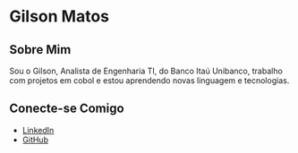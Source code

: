 # Gilson Matos

## Sobre Mim

Sou o Gilson, Analista de Engenharia TI, do Banco Itaú Unibanco, trabalho com projetos em cobol e estou aprendendo novas linguagem e tecnologias.


## Conecte-se Comigo
- [LinkedIn](https://www.linkedin.com/in/gilson-matos/)
- [GitHub](https://github.com/gilsonmmatos)
